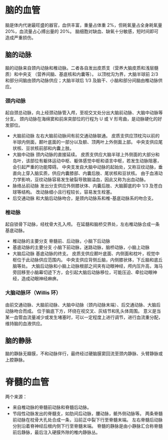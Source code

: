 # 脑的血管
脑是体内代谢最旺盛的器官，血供丰富，重量占体重 2%，但耗氧量占全身耗氧量 20%，血流量占心搏出量的 20%。
脑细胞对缺血、缺氧十分敏感，短时间即可造成严重损伤。
## 脑的动脉
脑的动脉来自颈内动脉和椎动脉。二者各自发出皮质支（营养大脑皮质和浅层髓质）和中央支 （营养间脑、基底核和内囊等）。
以顶枕沟为界，大脑半球前 2/3 和部分间脑由颈内动脉供应；大脑半球后 1/3 及脑干、小脑和部分间脑由椎动脉供应。
### 颈内动脉
起自颈总动脉，向上经颈动脉管入颅，至视交叉处分出大脑前动脉、大脑中动脉等分支。
颈内动脉在海绵窦和前床突部位的行程为 U 或 V 形弯曲，是动脉硬化的好发部位。
- 大脑前动脉
  左右大脑前动脉间有前交通动脉联通。
  皮质支供应顶枕沟以前的半球内侧面，颞叶底面的一部分以及额、顶两叶上外侧面上部。
  中央支供应尾状核、豆状核前部和内囊上肢。
- 大脑中动脉
  颈内动脉的直接延续。
  皮质支供应大脑半球上外侧面的大部分和岛叶，该部位有躯体运动中枢、躯体感觉中枢和语言中枢，若发生动脉阻塞，会引起严重的功能障碍。
  中央支发自大脑中动脉的起始处，又称豆纹动脉，垂直向上穿入脑实质，供应内囊膝部、内囊后肢、尾状核和豆状核。
  由于血液动力学影响，豆纹动脉容易发生破裂导致脑溢血，因此又称为出血动脉。
- 脉络丛前动脉
  发出分支供应外侧膝状体、内囊后肢、大脑脚底的中 1/3 及苍白球等结构。
  改动脉细小且行程较长，容易发生栓塞。
- 后交通动脉
  和大脑后动脉吻合，是颈内动脉系和椎-基底动脉系的吻合支。
### 椎动脉
起自锁骨下动脉，经枕骨大孔入颅。
在延髓和脑桥交界处，左右椎动脉合成一条基底动脉。
- 椎动脉的主要分支
  脊髓前、后动脉，小脑下后动脉
- 基底动脉的主要分支
  小脑下前动脉，迷路动脉，脑桥动脉，小脑上动脉
- 大脑后动脉
  基底动脉的终支。
  皮质支供应颞叶底面、内侧面和枕叶，视觉中枢位于此动脉供应范围内。
  中央支供应背侧丘脑，内侧膝状体，下丘脑和底丘脑等处。
  大脑后动脉和小脑上动脉根部之间夹有动眼神经，颅内压升高，海马旁回移至小脑幕切迹下方，会引起大脑后动脉移位，可能压迫、牵拉动眼神经，造成动眼神经麻痹。
### 大脑动脉环（Willis 环）
由前交通动脉、大脑前动脉、大脑中动脉（颈内动脉末端）、后交通动脉、大脑后动脉吻合而成。
位于脑底下方，环绕在视交叉、灰结节和乳头体周围。
意义是当某一血管血流量减少或发生堵塞时，可以一定程度上进行调节，进行血流重分配，维持脑的血液供应。
## 脑的静脉
脑的静脉无瓣膜，不和动脉伴行，最终经过硬脑膜窦回流至颈内静脉、头臂静脉或上腔静脉。
# 脊髓的血管
两个来源：
- 来自椎动脉的脊髓前动脉和脊髓后动脉。
- 节段性动脉发出的脊髓支，如肋间后动脉，腰动脉，骶外侧动脉等。
两条脊髓前动脉在枕骨大孔处合成一条，沿前正中裂下行至脊髓末端。
左右脊髓后动脉分别沿着脊神经后根内侧下行至脊髓末端。
脊髓的静脉是由小静脉汇合称脊髓前后静脉，最后注入硬膜外隙的椎内静脉丛。